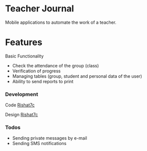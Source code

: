 # Teacher Journal

Mobile applications to automate the work of a teacher.

# Features

Basic Functionality
 - Check the attendance of the group (class)
 - Verification of progress
 - Managing tables (group, student and personal data of the user)
 - Ability to send reports to print

### Development

Code [Rishat7c](https://github.com/Rishat7c)

Design [Rishat7c](https://github.com/Rishat7c)

### Todos

 - Sending private messages by e-mail
 - Sending SMS notifications